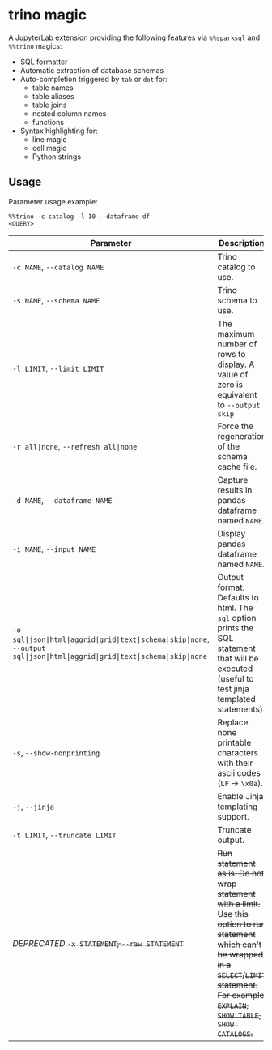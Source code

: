 # trino magic

A JupyterLab extension providing the following features via `%%sparksql` and `%%trino` magics:

- SQL formatter
- Automatic extraction of database schemas
- Auto-completion triggered by `tab` or `dot` for:
  - table names
  - table aliases
  - table joins
  - nested column names
  - functions
- Syntax highlighting for:
  - line magic
  - cell magic
  - Python strings

## Usage

Parameter usage example:

```
%%trino -c catalog -l 10 --dataframe df
<QUERY>
```

| Parameter                                                                                                                        | Description                                                                                                                                                                                                 |
| -------------------------------------------------------------------------------------------------------------------------------- | ----------------------------------------------------------------------------------------------------------------------------------------------------------------------------------------------------------- |
| `-c NAME`, `--catalog NAME`                                                                                                      | Trino catalog to use.                                                                                                                                                                                       |
| `-s NAME`, `--schema NAME`                                                                                                       | Trino schema to use.                                                                                                                                                                                        |
| `-l LIMIT`, `--limit LIMIT`                                                                                                      | The maximum number of rows to display. A value of zero is equivalent to `--output skip`                                                                                                                     |
| `-r all\|none`, `--refresh all\|none`                                                                                            | Force the regeneration of the schema cache file.                                                                                                                                                            |
| `-d NAME`, `--dataframe NAME`                                                                                                    | Capture results in pandas dataframe named `NAME`.                                                                                                                                                           |
| `-i NAME`, `--input NAME`                                                                                                        | Display pandas dataframe named `NAME`.                                                                                                                                                                      |
| `-o sql\|json\|html\|aggrid\|grid\|text\|schema\|skip\|none`, `--output sql\|json\|html\|aggrid\|grid\|text\|schema\|skip\|none` | Output format. Defaults to html. The `sql` option prints the SQL statement that will be executed (useful to test jinja templated statements).                                                               |
| `-s`, `--show-nonprinting`                                                                                                       | Replace none printable characters with their ascii codes (`LF` -> `\x0a`).                                                                                                                                  |
| `-j`, `--jinja`                                                                                                                  | Enable Jinja templating support.                                                                                                                                                                            |
| `-t LIMIT`, `--truncate LIMIT`                                                                                                   | Truncate output.                                                                                                                                                                                            |
| _DEPRECATED_ ~~`-x STATEMENT`, `--raw STATEMENT`~~                                                                               | ~~Run statement as is. Do not wrap statement with a limit. Use this option to run statement which can't be wrapped in a `SELECT`/`LIMIT` statement. For example `EXPLAIN`, `SHOW TABLE`, `SHOW CATALOGS`.~~ |
